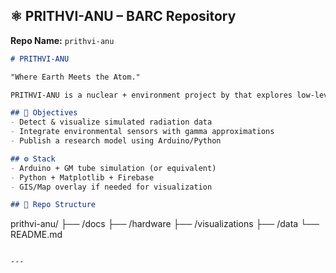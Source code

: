 ## ⚛️ PRITHVI-ANU – BARC Repository

**Repo Name:** `prithvi-anu`

```markdown
# PRITHVI-ANU

"Where Earth Meets the Atom."

PRITHVI-ANU is a nuclear + environment project by that explores low-level radiation detection, nuclear data visualization, and awareness systems for environmental safety. Aligned with BARC’s values of peace through atomic intelligence.

## 🎯 Objectives
- Detect & visualize simulated radiation data
- Integrate environmental sensors with gamma approximations
- Publish a research model using Arduino/Python

## ⚙️ Stack
- Arduino + GM tube simulation (or equivalent)
- Python + Matplotlib + Firebase
- GIS/Map overlay if needed for visualization

## 📁 Repo Structure
```
prithvi-anu/
├── /docs
├── /hardware
├── /visualizations
├── /data
└── README.md
```

---
